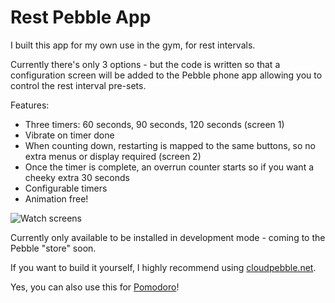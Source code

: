 # Rest Pebble App

I built this app for my own use in the gym, for rest intervals.

Currently there's only 3 options - but the code is written so that a configuration screen will be added to the Pebble phone app allowing you to control the rest interval pre-sets.

Features:

- Three timers: 60 seconds, 90 seconds, 120 seconds (screen 1)
- Vibrate on timer done
- When counting down, restarting is mapped to the same buttons, so no extra menus or display required (screen 2)
- Once the timer is complete, an overrun counter starts so if you want a cheeky extra 30 seconds
- Configurable timers
- Animation free!

![Watch screens](https://raw.githubusercontent.com/remy/rest/master/screenshots/states.png)

Currently only available to be installed in development mode - coming to the Pebble "store" soon.

If you want to build it yourself, I highly recommend using [cloudpebble.net](https://cloudpebble.net).

Yes, you can also use this for [Pomodoro](http://en.wikipedia.org/wiki/Pomodoro_Technique)!